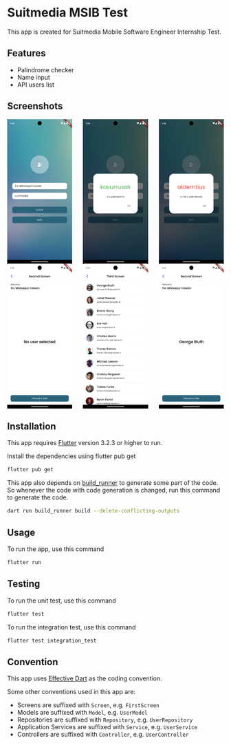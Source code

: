 # Suitmedia MSIB Test

This app is created for Suitmedia Mobile Software Engineer Internship Test.

## Features

- Palindrome checker
- Name input
- API users list

## Screenshots

<div style="display: flex; flex-wrap: wrap; justify-content: space-between;">
  <img src="screenshots/first_screen.png" alt="First Screen" style="width: 30%;">
  <img src="screenshots/is_palindrome.png" alt="Is Palindrome" style="width: 30%;">
  <img src="screenshots/not_palindrome.png" alt="Not Palindrome" style="width: 30%;">
</div>
<div style="display: flex; flex-wrap: wrap; justify-content: space-between;">
  <img src="screenshots/second_screen.png" alt="Second Screen" style="width: 30%;">
  <img src="screenshots/third_screen.png" alt="Third Screen" style="width: 30%;">
  <img src="screenshots/second_screen_selected.png" alt="Second Screen Selected" style="width: 30%;">
</div>


## Installation

This app requires [Flutter](https://flutter.dev/) version 3.2.3 or higher to run.

Install the dependencies using flutter pub get

```sh
flutter pub get
```

This app also depends on [build_runner](https://pub.dev/packages/build_runner) to generate some part of the code. So whenever the code with code generation is changed, run this command to generate the code.

```sh
dart run build_runner build --delete-conflicting-outputs
```

## Usage

To run the app, use this command

```sh
flutter run
```

## Testing

To run the unit test, use this command

```sh
flutter test
```

To run the integration test, use this command

```sh
flutter test integration_test
```

## Convention

This app uses [Effective Dart](https://dart.dev/guides/language/effective-dart) as the coding convention.

Some other conventions used in this app are:

- Screens are suffixed with `Screen`, e.g. `FirstScreen`
- Models are suffixed with `Model`, e.g. `UserModel`
- Repositories are suffixed with `Repository`, e.g. `UserRepository`
- Application Services are suffixed with `Service`, e.g. `UserService`
- Controllers are suffixed with `Controller`, e.g. `UserController`